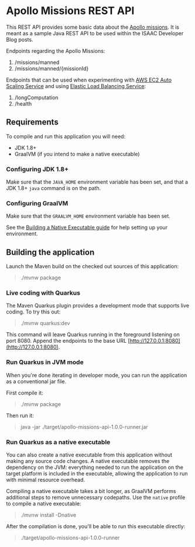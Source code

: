 # Apollo Missions REST API

This REST API provides some basic data about the [Apollo missions](https://wehackthemoon.com/missions). It is meant as a sample Java REST API to be used within the ISAAC Developer Blog posts.

Endpoints regarding the Apollo Missions:
1. /missions/manned
2. /missions/manned/{missionId}

Endpoints that can be used when experimenting with [AWS EC2 Auto Scaling Service](https://aws.amazon.com/ec2/autoscaling/) 
and using [Elastic Load Balancing Service](https://aws.amazon.com/elasticloadbalancing/):
1. /longComputation
2. /health

## Requirements

To compile and run this application you will need:

- JDK 1.8+
- GraalVM (if you intend to make a native executable)

### Configuring JDK 1.8+

Make sure that the `JAVA_HOME` environment variable has been set, 
and that a JDK 1.8+ `java` command is on the path.

### Configuring GraalVM
Make sure that the `GRAALVM_HOME` environment variable has been set.

See the [Building a Native Executable guide](https://quarkus.io/guides/building-native-image-guide)
for help setting up your environment.

## Building the application

Launch the Maven build on the checked out sources of this application:

> ./mvnw package

### Live coding with Quarkus

The Maven Quarkus plugin provides a development mode that supports
live coding. To try this out:

> ./mvnw quarkus:dev

This command will leave Quarkus running in the foreground listening on port 8080.
Append the endpoints to the base URL [http://127.0.0.1:8080](http://127.0.0.1:8080).

### Run Quarkus in JVM mode

When you're done iterating in developer mode, you can run the application as a
conventional jar file.

First compile it:

> ./mvnw package

Then run it:

> java -jar ./target/apollo-missions-api-1.0.0-runner.jar

### Run Quarkus as a native executable

You can also create a native executable from this application without making any
source code changes. A native executable removes the dependency on the JVM:
everything needed to run the application on the target platform is included in
the executable, allowing the application to run with minimal resource overhead.

Compiling a native executable takes a bit longer, as GraalVM performs additional
steps to remove unnecessary codepaths. Use the  `native` profile to compile a
native executable:

> ./mvnw install -Dnative

After the compilation is done, you'll be able to run this executable directly:

> ./target/apollo-missions-api-1.0.0-runner
